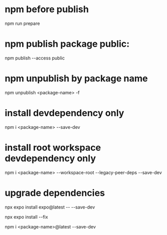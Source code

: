 # npm before publish

npm run prepare

# npm publish package public:

npm publish --access public

# npm unpublish by package name

npm unpublish \<package-name\> -f

# install devdependency only

npm i \<package-name\> --save-dev

# install root workspace devdependency only

npm i \<package-name\> --workspace-root --legacy-peer-deps --save-dev

# upgrade dependencies

npx expo install expo@latest -- --save-dev

npx expo install --fix

npm i \<package-name\>@latest --save-dev
